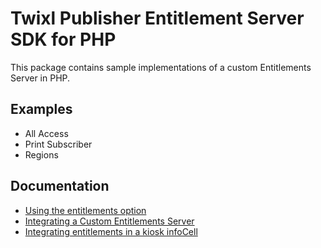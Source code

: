 # Twixl Publisher Entitlement Server SDK for PHP

This package contains sample implementations of a custom Entitlements Server in PHP.

## Examples

* All Access
* Print Subscriber
* Regions

## Documentation

* [Using the entitlements option](https://help.twixlmedia.com/hc/en-us/articles/115000739405-Using-the-Entitlements-option)
* [Integrating a Custom Entitlements Server](https://help.twixlmedia.com/hc/en-us/articles/115000732265-Integrating-a-Custom-Entitlements-Server)
* [Integrating entitlements in a kiosk infoCell](https://help.twixlmedia.com/hc/en-us/articles/115000739705)

